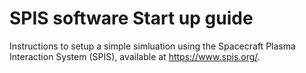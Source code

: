 # SPIS software Start up guide

Instructions to setup a simple simluation using the Spacecraft Plasma Interaction System (SPIS), available at <https://www.spis.org/>.